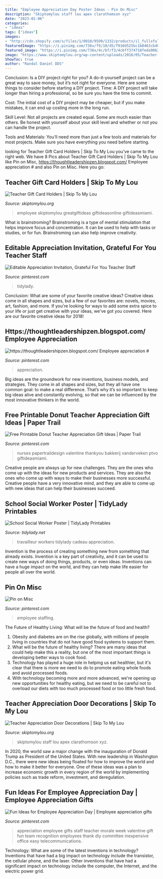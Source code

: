 ```yaml
---
title: "Employee Appreciation Day Poster Ideas - Pin On Misc"
description: "Skiptomylou staff lou apex clarathomson xyz"
date: "2023-01-06"
categories:
- "ideas"
tags: ["ideas"]
images:
- "http://cdn.shopify.com/s/files/1/0010/9599/1332/products/il_fullxfull.1880482743_cqap_1200x1200.jpg?v=1580448997"
featuredImage: "https://i.pinimg.com/736x/f9/10/d5/f910d525bc1b8463cb400183e7016295.jpg"
featured_image: "https://i.pinimg.com/736x/4c/bf/f3/4cbff374718feda906207dec9a00accd.jpg"
image: "https://www.skiptomylou.org/wp-content/uploads/2016/05/Teacher-Appreciation-Pizza-Box-Card-from-kiki-and-company.-Cute-1.png"
ShowToc: true
author: "Randal Daniel DDS"
---
```



Conclusion: Is a DIY project right for you?
A do-it-yourself project can be a great way to save money, but it’s not right for everyone. Here are some things to consider before starting a DIY project.
Time: A DIY project will take longer than hiring a professional, so be sure you have the time to commit.

Cost: The initial cost of a DIY project may be cheaper, but if you make mistakes, it can end up costing more in the long run.

Skill Level: Not all projects are created equal. Some are much easier than others. Be honest with yourself about your skill level and whether or not you can handle the project.

Tools and Materials: You’ll need more than just a few tools and materials for most projects. Make sure you have everything you need before starting.

	

		
looking for Teacher Gift Card Holders | Skip To My Lou you've came to the right web. We have 8 Pics about Teacher Gift Card Holders | Skip To My Lou like Pin on Misc, https://thoughtleadershipzen.blogspot.com/ Employee appreciation # and also Pin on Misc. Here you go:
		
    
## Teacher Gift Card Holders | Skip To My Lou

<img loading=lazy src="https://www.skiptomylou.org/wp-content/uploads/2016/05/Teacher-Appreciation-Pizza-Box-Card-from-kiki-and-company.-Cute-1.png" onerror="this.onerror=null;this.src='https://tse1.mm.bing.net/th?id=OIP.YCbkliHwcuVvuP4D9ct5OAHaLS&amp;pid=15.1';" alt="Teacher Gift Card Holders | Skip To My Lou">

_Source: skiptomylou.org_

>employee skiptomylou greatgiftideas giftideasonline giftideasmiami. 

	

What is brainstroming?
Brainstroming is a type of mental stimulation that helps improve focus and concentration. It can be used to help with tasks or studies, or for fun. Brainstroming can also help improve creativity.

    
## Editable Appreciation Invitation, Grateful For You Teacher Staff

<img loading=lazy src="https://i.pinimg.com/736x/4c/bf/f3/4cbff374718feda906207dec9a00accd.jpg" onerror="this.onerror=null;this.src='https://tse4.mm.bing.net/th?id=OIP.gwhDM3gZHL9LcyatCrlVWgHaHa&amp;pid=15.1';" alt="Editable Appreciation Invitation, Grateful For You Teacher Staff">

_Source: pinterest.com_

>tidylady. 

	

Conclusion: What are some of your favorite creative ideas?
Creative ideas come in all shapes and sizes, but a few of our favorites are: novels, movies, art, fashion, and more. If you're looking for ways to add some extra spice to your life or just get creative with your ideas, we've got you covered. Here are our favorite creative ideas for 2018!

    
## Https://thoughtleadershipzen.blogspot.com/ Employee Appreciation #

<img loading=lazy src="https://i.pinimg.com/736x/f9/10/d5/f910d525bc1b8463cb400183e7016295.jpg" onerror="this.onerror=null;this.src='https://tse4.mm.bing.net/th?id=OIP.WraRl4NO-lH5C9ACpvR-7wHaJ3&amp;pid=15.1';" alt="https://thoughtleadershipzen.blogspot.com/ Employee appreciation #">

_Source: pinterest.com_

>appreciation. 

	

Big ideas are the groundwork for new inventions, business models, and strategies. They come in all shapes and sizes, but they all have one common goal: to make a real difference. That’s why it’s so important to keep big ideas alive and constantly evolving, so that we can be influenced by the most innovative thinkers in the world.

    
## Free Printable Donut Teacher Appreciation Gift Ideas | Paper Trail

<img loading=lazy src="https://i.pinimg.com/736x/3e/07/b6/3e07b659faae971308057efb62ee4320.jpg" onerror="this.onerror=null;this.src='https://tse4.mm.bing.net/th?id=OIP.-ftelK-bDNTMhU_ihz8y_gHaLH&amp;pid=15.1';" alt="Free Printable Donut Teacher Appreciation Gift Ideas | Paper Trail">

_Source: pinterest.com_

>nurses papertraildesign valentine thankyou bakkerij vanderveken ptvo giftideasmiami. 

	

Creative people are always up for new challenges. They are the ones who come up with the ideas for new products and services. They are also the ones who come up with ways to make their businesses more successful. Creative people have a very innovative mind, and they are able to come up with new ideas that can help their businesses succeed.

    
## School Social Worker Poster | TidyLady Printables

<img loading=lazy src="http://cdn.shopify.com/s/files/1/0010/9599/1332/products/il_fullxfull.1880482743_cqap_1200x1200.jpg?v=1580448997" onerror="this.onerror=null;this.src='https://tse4.mm.bing.net/th?id=OIP.aWLkjvlPUxifD-jX73f99AHaHa&amp;pid=15.1';" alt="School Social Worker Poster | TidyLady Printables">

_Source: tidylady.net_

>travailleur workers tidylady cadeau appreciation. 

	

Invention is the process of creating something new from something that already exists. Invention is a key part of creativity, and it can be used to create new ways of doing things, products, or even ideas. Inventions can have a huge impact on the world, and they can help make life easier for people all over the world.

    
## Pin On Misc

<img loading=lazy src="https://i.pinimg.com/736x/46/67/93/466793d0f7794202e1a2cfdce88b331d.jpg" onerror="this.onerror=null;this.src='https://tse4.mm.bing.net/th?id=OIP.E96f0-YP3ipMxdxP1lAOjQHaNK&amp;pid=15.1';" alt="Pin on Misc">

_Source: pinterest.com_

>employee staffing. 

	

The Future of Healthy Living: What will be the future of food and health?
1. Obesity and diabetes are on the rise globally, with millions of people living in countries that do not have good food systems to support them. 
2. What will be the future of healthy living? There are many ideas that could help make this a reality, but one of the most important things is developing better ways to cook food. 
3. Technology has played a huge role in helping us eat healthier, but it's clear that there is more we need to do to promote eating whole foods and avoid processed foods. 
4. With technology becoming more and more advanced, we're opening up new opportunities for healthy eating, but we need to be careful not to overload our diets with too much processed food or too little fresh food.

    
## Teacher Appreciation Door Decorations | Skip To My Lou

<img loading=lazy src="https://www.skiptomylou.org/wp-content/uploads/2009/04/teacherappreciationdoor6-1.jpg" onerror="this.onerror=null;this.src='https://tse2.mm.bing.net/th?id=OIP.mWQPh92M7gF80-2OKlVBUwAAAA&amp;pid=15.1';" alt="Teacher Appreciation Door Decorations | Skip To My Lou">

_Source: skiptomylou.org_

>skiptomylou staff lou apex clarathomson xyz. 

	

In 2020, the world saw a major change with the inauguration of Donald Trump as President of the United States. With new leadership in Washington D.C., there were new ideas being floated for how to improve the world and how to make it better for everyone. One of these ideas was a plan to increase economic growth in every region of the world by implementing policies such as trade reform, investment, and deregulation.

    
## Fun Ideas For Employee Appreciation Day | Employee Appreciation Gifts

<img loading=lazy src="https://i.pinimg.com/736x/7b/63/ea/7b63ea30718620bd09a58d3f8113b3d3.jpg" onerror="this.onerror=null;this.src='https://tse1.mm.bing.net/th?id=OIP.QJbNuHZeEKyKrkoX_qo7igHaJ4&amp;pid=15.1';" alt="Fun Ideas for Employee Appreciation Day | Employee appreciation gifts">

_Source: pinterest.com_

>appreciation employee gifts staff teacher morale week valentine gift fun team recognition employees thank diy committee inexpensive office easy telecommunications. 

	

Technology: What are some of the latest inventions in technology?
Inventions that have had a big impact on technology include the transistor, the cellular phone, and the laser. Other inventions that have had a significant impact on technology include the computer, the Internet, and the electric power grid.

